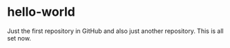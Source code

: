 # hello-world
Just the first repository in GitHub
and also just another repository.
This is all set now.
